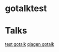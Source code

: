 # gotalktest

Talks
=====
[test gotalk](http://talks.godoc.org/github.com/pschmidt-cloud/gotalks/gotalktest/example.slide)
[qiagen gotalk](http://talks.godoc.org/github.com/pschmidt-cloud/gotalks/vasearch/example.slide)

